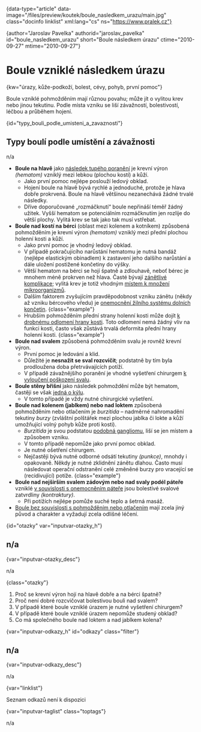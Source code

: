 
{data-type="article" data-image="/files/preview/koutek/boule\_nasledkem\_urazu/main.jpg" class="docinfo linklist" xml:lang="cs" ns="https://www.pralek.cz"}

{author="Jaroslav Pavelka" authorid="jaroslav\_pavelka" id="boule\_nasledkem_urazu" short="Boule následkem úrazu" ctime="2010-09-27" mtime="2010-09-27"}

# Boule vzniklé následkem úrazu

<!-- generated attribute kw by user_udpatekw.sh on 2019-09-22, do not edit -->

{kw="úrazy, kůže-podkoží, bolest, cévy, pohyb, první pomoc"}

Boule vzniklé pohmožděním mají různou povahu; může jít o vylitou krev nebo jinou tekutinu. Podle místa vzniku se liší závažností, bolestivostí, léčbou a průběhem hojení.

{id="typy\_bouli\_podle\_umisteni\_a_zavaznosti"}

## Typy boulí podle umístění a závažnosti

n/a

  * **Boule na hlavě** jako [následek tupého poranění][1] je krevní výron _(hematom)_ vzniklý mezi lebkou (plochou kostí) a kůží. 
      * Jako první pomoc nejlépe poslouží ledový obklad.
      * Hojení boule na hlavě bývá rychlé a jednoduché, protože je hlava dobře prokrvená. Boule na hlavě většinou nezanechává žádné trvalé následky.
      * Dříve doporučované „rozmáčknutí“ boule nepřináší téměř žádný užitek. Vyšší hematom se potenciálním rozmáčknutím jen rozlije do větší plochy. Vylitá krev se tak jako tak musí vstřebat.
  * **Boule nad kostí na bérci** (oblast mezi kolenem a kotníkem) způsobená pohmožděním je krevní výron _(hematom)_ vzniklý mezi přední plochou holenní kosti a kůží. 
      * Jako první pomoc je vhodný ledový obklad.
      * V případě pokračujícího narůstání hematomu je nutná bandáž (nejlépe elastickým obinadlem) k zastavení jeho dalšího narůstání a dále uložení postižené končetiny do výšky.
      * Větší hematom na bérci se hojí špatně a zdlouhavě, neboť bérec je mnohem méně prokrven než hlava. Časté bývají [zánětlivé komplikace][2]; vylitá krev je totiž vhodným [místem k množení mikroorganizmů][3].
      * Dalším faktorem zvyšujícím pravděpodobnost vzniku zánětu (někdy až vzniku bércového vředu) je [onemocnění žilního systému dolních končetin][4]. {class="example"}
      * Hrubším pohmožděním přední strany holenní kosti může dojít [k drobnému odlomení hrany kosti][5]. Toto odlomení nemá žádný vliv na funkci kosti, často však zůstává trvalá deformita přední hrany holenní kosti. {class="example"}
  * **Boule nad svalem** způsobená pohmožděním svalu je rovněž krevní výron. 
      * První pomoc je ledování a klid.
      * Důležité je **nesnažit se sval rozcvičit**; podstatně by tím byla prodloužena doba přetrvávajících potíží.
      * V případě závažnějšího poranění je vhodné vyšetření chirurgem [k vyloučení poškození svalu][6].
  * **Boule stěny břišní** jako následek pohmoždění může být hematom, častěji se však [jedná o kýlu][7]. 
      * V tomto případě je vždy nutné chirurgické vyšetření.
  * **Boule nad kolenem (jablkem) nebo nad loktem** způsobená pohmožděním nebo otlačením je _burzitida_ – nadměrné nahromadění tekutiny _burzy_ (zvláštní polštářek mezi plochou jablka či lokte a kůží umožňující volný pohyb kůže proti kosti). 
      * _Burzitida_ je svou podstatou [podobná gangliomu][8], liší se jen místem a způsobem vzniku.
      * V tomto případě nepomůže jako první pomoc obklad.
      * Je nutné ošetření chirurgem.
      * Nejčastěji bývá nutné odborné odsátí tekutiny _(punkce)_, mnohdy i opakovaně. Někdy je nutné zklidnění zánětu dlahou. Často musí následovat operační odstranění celé změněné burzy pro vracející se (recidivující) potíže. {class="example"}
  * **Boule nad nejširším svalem zádovým nebo nad svaly podél páteře** vzniklé [v souvislosti s onemocněním páteře][9] jsou bolestivé svalové zatvrdliny _(kontraktury)_. 
      * Při potížích nejlépe pomůže suché teplo a šetrná masáž.
  * [Boule bez souvislosti s pohmožděním nebo otlačením][10] mají zcela jiný původ a charakter a vyžadují zcela odlišné léčení.

{id="otazky" var="inputvar-otazky_h"}

## n/a

{var="inputvar-otazky_desc"}

n/a

{class="otazky"}

  1. Proč se krevní výron hojí na hlavě dobře a na bérci špatně?
  2. Proč není dobré rozcvičovat bolestivou bouli nad svalem?
  3. V případě které boule vzniklé úrazem je nutné vyšetření chirurgem?
  4. V případě které boule vzniklé úrazem nepomůže studený obklad?
  5. Co má společného boule nad loktem a nad jablkem kolena?

{var="inputvar-odkazy_h" id="odkazy" class="filter"}

## n/a

{var="inputvar-odkazy_desc"}

n/a

{var="linklist"}

Seznam odkazů není k dispozici

{var="inputvar-taglist" class="toptags"}

n/a

 [1]: otres_mozku
 [2]: lecba_zanetu
 [3]: mikroorganizmy
 [4]: krecove_zily
 [5]: zlomeniny_kosti
 [6]: natazeni_natrzeni_svalu
 [7]: kyla
 [8]: onemocneni_slach
 [9]: bolesti_v_zadech_houser
 [10]: nezhoubne_nadory

